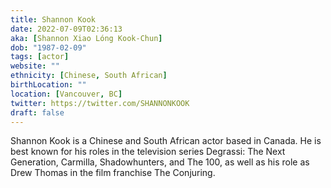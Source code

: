 ```yaml
---
title: Shannon Kook
date: 2022-07-09T02:36:13
aka: [Shannon Xiao Lóng Kook-Chun]
dob: "1987-02-09"
tags: [actor]
website: ""
ethnicity: [Chinese, South African]
birthLocation: ""
location: [Vancouver, BC]
twitter: https://twitter.com/SHANNONKOOK
draft: false
---
```


Shannon Kook is a Chinese and South African actor based in Canada. He is best
known for his roles in the television series Degrassi: The Next Generation,
Carmilla, Shadowhunters, and The 100, as well as his role as Drew Thomas in the
film franchise The Conjuring.
